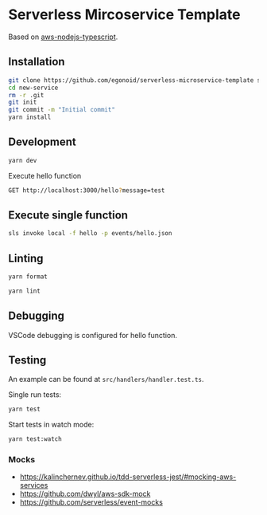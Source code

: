 # Serverless Mircoservice Template

Based on [aws-nodejs-typescript](https://github.com/serverless/serverless/tree/master/lib/plugins/create/templates/aws-nodejs-typescript).

## Installation

```bash
git clone https://github.com/egonoid/serverless-microservice-template serverless-crud-microservice-template new-service
cd new-service
rm -r .git
git init
git commit -m "Initial commit"
yarn install
```

## Development

```bash
yarn dev
```

Execute hello function

```bash
GET http://localhost:3000/hello?message=test
```

## Execute single function

```bash
sls invoke local -f hello -p events/hello.json
```

## Linting

```bash
yarn format
```

```bash
yarn lint
```

## Debugging

VSCode debugging is configured for hello function.

## Testing

An example can be found at `src/handlers/handler.test.ts`.

Single run tests:

```bash
yarn test
```

Start tests in watch mode:

```bash
yarn test:watch
```

### Mocks

- https://kalinchernev.github.io/tdd-serverless-jest/#mocking-aws-services
- https://github.com/dwyl/aws-sdk-mock
- https://github.com/serverless/event-mocks

